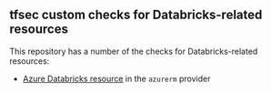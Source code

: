 ## tfsec custom checks for Databricks-related resources

This repository has a number of the checks for Databricks-related resources:
- [Azure Databricks resource](https://registry.terraform.io/providers/hashicorp/azurerm/latest/docs/resources/databricks_workspace) in the `azurerm` provider
